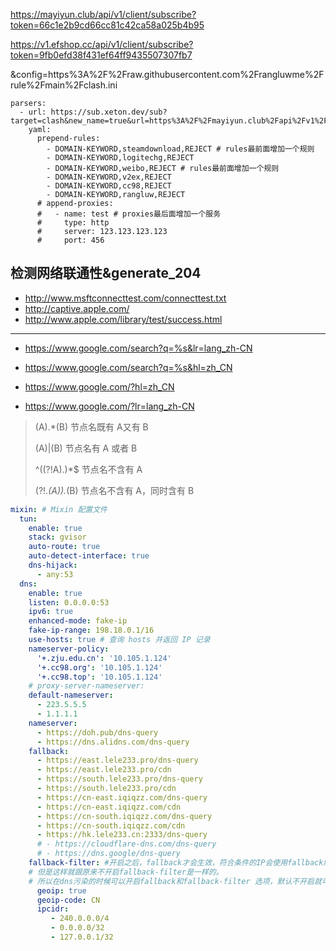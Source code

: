 https://mayiyun.club/api/v1/client/subscribe?token=66c1e2b9cd66cc81c42ca58a025b4b95


https://v1.efshop.cc/api/v1/client/subscribe?token=9fb0efd38f431ef64ff9435507307fb7


&config=https%3A%2F%2Fraw.githubusercontent.com%2Frangluwme%2Frule%2Fmain%2Fclash.ini

```
parsers:
  - url: https://sub.xeton.dev/sub?target=clash&new_name=true&url=https%3A%2F%2Fmayiyun.club%2Fapi%2Fv1%2Fclient%2Fsubscribe%3Ftoken%3D66c1e2b9cd66cc81c42ca58a025b4b95%7Chttps%3A%2F%2Fv1.efshop.cc%2Fapi%2Fv1%2Fclient%2Fsubscribe%3Ftoken%3D9fb0efd38f431ef64ff9435507307fb7&insert=false&config=https%3A%2F%2Fraw.githubusercontent.com%2Frangluwme%2Frule%2Fmain%2Fclash.ini
    yaml:
      prepend-rules:
        - DOMAIN-KEYWORD,steamdownload,REJECT # rules最前面增加一个规则
        - DOMAIN-KEYWORD,logitechg,REJECT
        - DOMAIN-KEYWORD,weibo,REJECT # rules最前面增加一个规则
        - DOMAIN-KEYWORD,v2ex,REJECT
        - DOMAIN-KEYWORD,cc98,REJECT
        - DOMAIN-KEYWORD,rangluw,REJECT
      # append-proxies:
      #   - name: test # proxies最后面增加一个服务
      #     type: http
      #     server: 123.123.123.123
      #     port: 456

```

## 检测网络联通性&generate_204

- http://www.msftconnecttest.com/connecttest.txt
- http://captive.apple.com/
- http://www.apple.com/library/test/success.html

---

- https://www.google.com/search?q=%s&lr=lang_zh-CN
- https://www.google.com/search?q=%s&hl=zh_CN

- https://www.google.com/?hl=zh_CN
- https://www.google.com/?lr=lang_zh-CN

> (A).*(B)        节点名既有 A又有 B  
>
> (A)|(B)         节点名有 A 或者 B  
>
> ^((?!A).)*$     节点名不含有 A  
>
> (?!.*(A)).*(B)  节点名不含有 A，同时含有 B

```yaml
mixin: # Mixin 配置文件
  tun:
    enable: true
    stack: gvisor
    auto-route: true
    auto-detect-interface: true
    dns-hijack:
      - any:53
  dns:
    enable: true
    listen: 0.0.0.0:53
    ipv6: true
    enhanced-mode: fake-ip
    fake-ip-range: 198.18.0.1/16
    use-hosts: true # 查询 hosts 并返回 IP 记录
    nameserver-policy:
      '+.zju.edu.cn': '10.105.1.124'
      '+.cc98.org': '10.105.1.124'
      '+.cc98.top': '10.105.1.124'
    # proxy-server-nameserver:
    default-nameserver:
      - 223.5.5.5
      - 1.1.1.1
    nameserver:
      - https://doh.pub/dns-query
      - https://dns.alidns.com/dns-query
    fallback:
      - https://east.lele233.pro/dns-query
      - https://east.lele233.pro/cdn
      - https://south.lele233.pro/dns-query
      - https://south.lele233.pro/cdn
      - https://cn-east.iqiqzz.com/dns-query
      - https://cn-east.iqiqzz.com/cdn
      - https://cn-south.iqiqzz.com/dns-query
      - https://cn-south.iqiqzz.com/cdn
      - https://hk.lele233.cn:2333/dns-query
      # - https://cloudflare-dns.com/dns-query
      # - https://dns.google/dns-query
    fallback-filter: #开启之后，fallback才会生效，符合条件的IP会使用fallback解析，实际测试下来速度会很慢，此时可以把nameserver里面的DNS放到fallback里面
    # 但是这样就跟原来不开启fallback-filter是一样的。
    # 所以在dns污染的时候可以开启fallback和fallback-filter 选项，默认不开启就可以了。Alidns对于国内外域名解析是一流的，可以放心使用。
      geoip: true
      geoip-code: CN
      ipcidr:
         - 240.0.0.0/4
         - 0.0.0.0/32
         - 127.0.0.1/32
```
